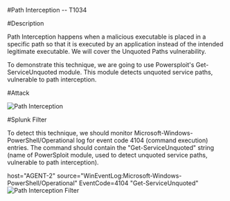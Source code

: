 
#Path Interception -- T1034

#Description

Path Interception happens when a malicious executable is placed in a specific path so that it is executed by an application instead of the intended legitimate executable. We will cover the Unquoted Paths vulnerability.

To demonstrate this technique, we are going to use Powersploit's Get-ServiceUnquoted module. This module detects unquoted service paths, vulnerable to path interception.

#Attack

![Path Interception](https://user-images.githubusercontent.com/36422282/55603147-40978380-5737-11e9-9bb7-5ad36999b3e6.PNG)

#Splunk Filter

To detect this technique, we should monitor Microsoft-Windows-PowerShell/Operational log for event code 4104 (command execution) entries. The command should contain the "Get-ServiceUnquoted" string (name of PowerSploit module, used to detect unquoted service paths, vulnerable to path interception).

host="AGENT-2" source="WinEventLog:Microsoft-Windows-PowerShell/Operational" EventCode=4104 "Get-ServiceUnquoted"
![Path Interception Filter](https://user-images.githubusercontent.com/36422282/55603110-0928d700-5737-11e9-8f53-f5614429142a.png)

